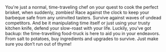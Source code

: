 You're just a normal, time-traveling chef on your quest to cook the perfect brisket, when suddenly, zombies! Race against the clock to keep your barbeque safe from any uninvited tasters. Survive against waves of undead competitors. And be it manipulating time itself or just using your trusty kitchen knife, defend your slow-roast with your life. Luckily, you’ve got backup: the time-travelling food-truck is here to aid you in your endeavors. From salt to potatoes, buy ingredients and upgrades to survive. Just make sure you don’t run out of thyme!
